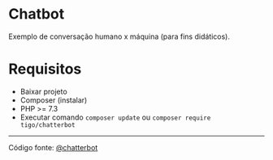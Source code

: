 # Chatbot
Exemplo de conversação humano x máquina (para fins didáticos).

# Requisitos
- Baixar projeto 
- Composer (instalar)
- PHP >= 7.3
- Executar comando ```composer update``` ou ```composer require tigo/chatterbot```
---
Código fonte: [@chatterbot](https://github.com/tigoCaval/chatterbot)


